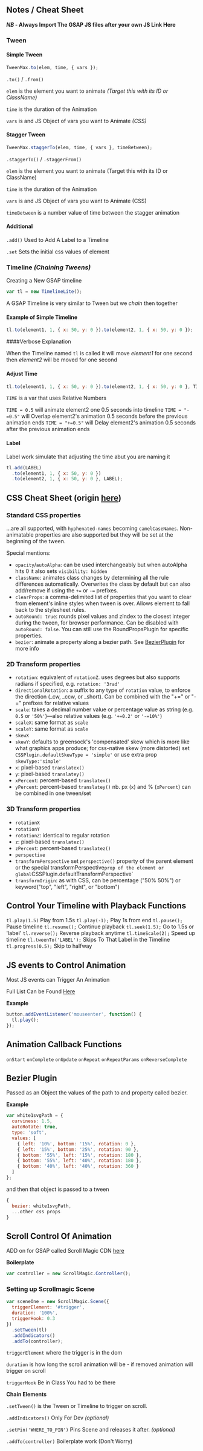 ## Notes / Cheat Sheet

**_NB_ - Always Import The GSAP JS files after your own JS Link Here**

### Tween

#### Simple Tween

```javascript
TweenMax.to(elem, time, { vars });
```

`.to()` / `.from()`

`elem` is the element you want to animate _(Target this with its ID or ClassName)_

`time` is the duration of the Animation

`vars` is and JS Object of vars you want to Animate _(CSS)_

#### Stagger Tween

```javascript
TweenMax.staggerTo(elem, time, { vars }, timeBetween);
```

`.staggerTo()` / `.staggerFrom()`

`elem` is the element you want to animate (Target this with its ID or ClassName)

`time` is the duration of the Animation

`vars` is and JS Object of vars you want to Animate (CSS)

`timeBetween` is a number value of time between the stagger animation

#### Additional

`.add()` Used to Add A Label to a Timeline

`.set` Sets the initial css values of element

### Timeline _(Chaining Tweens)_

Creating a New GSAP timeline

```javascript
var tl = new TimelineLite();
```

A GSAP Timeline is very similar to Tween but we _chain_ then together

#### Example of Simple Timeline

```javascript
tl.to(element1, 1, { x: 50, y: 0 }).to(element2, 1, { x: 50, y: 0 });
```

####Verbose Explanation

When the Timeline named `tl` is called it will move _element1_ for one second then _element2_ will be moved for one second

#### Adjust Time

```javascript
tl.to(element1, 1, { x: 50, y: 0 }).to(element2, 1, { x: 50, y: 0 }, TIME);
```

`TIME` is a var that uses Relative Numbers

`TIME = 0.5` will animate element2 one 0.5 seconds into timeline
`TIME = "-=0.5"` will Overlap element2's animation 0.5 seconds before the previous animation ends
`TIME = "+=0.5"` will Delay element2's animation 0.5 seconds after the previous animation ends

#### Label

Label work simulate that adjusting the time abut you are naming it

```javascript
tl.add(LABEL)
  .to(element1, 1, { x: 50, y: 0 })
  .to(element2, 1, { x: 50, y: 0 }, LABEL);
```

## CSS Cheat Sheet (origin [here](https://gist.github.com/lunelson/7d83ca0c8bdfab170dd3))

### Standard CSS properties

...are all supported, with `hyphenated-names` becoming `camelCaseNames`. Non-animatable properties are also supported but they will be set at the beginning of the tween.

Special mentions:

- `opacity`/`autoAlpha`: can be used interchangeably but when autoAlpha hits 0 it also sets `visibility: hidden`
- `className`: animates class changes by determining all the rule differences automatically. Overwrites the class by default but can also add/remove if using the `+=` or `-=` prefixes.
- `clearProps`: a comma-delimited list of properties that you want to clear from element's inline styles when tween is over. Allows element to fall back to the stylesheet rules.
- `autoRound: true`: rounds pixel values and zIndex to the closest integer during the tween, for browser performance. Can be disabled with `autoRound: false`. You can still use the RoundPropsPlugin for specific properties.
- `bezier`: animate a property along a bezier path. See [BezierPlugin](https://greensock.com/BezierPlugin-JS) for more info

### 2D Transform properties

- `rotation`: equivalent of `rotationZ`. uses degrees but also supports radians if specified, e.g. `rotation: '3rad'`
- `directionalRotation`: a suffix to any type of `rotation` value, to enforce the direction (\_cw, \_ccw, or \_short). Can be combined with the "+=" or "-=" prefixes for relative values
- `scale`: takes a decimal number value or percentage value as string (e.g. `0.5` or `'50%'`)—also relative values (e.g. `'+=0.2'` or `'-=10%'`)
- `scaleX`: same format as `scale`
- `scaleY`: same format as `scale`
- `skewX`
- `skewY`: defaults to greensock's 'compensated' skew which is more like what graphics apps produce; for css-native skew (more distorted) set `CSSPlugin.defaultSkewType = 'simple'` or use extra prop `skewType:'simple'`
- `x`: pixel-based `translatex()`
- `y`: pixel-based `translatey()`
- `xPercent`: percent-based `translatex()`
- `yPercent`: percent-based `translatey()`
  nb. px (`x`) and % (`xPercent`) can be combined in one tween/set

### 3D Transform properties

- `rotationX`
- `rotationY`
- `rotationZ`: identical to regular rotation
- `z`: pixel-based `translatez()`
- `zPercent`: percent-based `translatez()`
- `perspective`
- `transformPerspective`
  set `perspective()` property of the parent element or the special transformPerspective`prop of the element or global`CSSPlugin.defaultTransformPerspective`
- `transformOrigin`: as with CSS, can be percentage ("50% 50%") or keyword("top", "left", "right", or "bottom")

## Control Your Timeline with Playback Functions

`tl.play(1.5)` Play from 1.5s
`tl.play(-1);` Play 1s from end
`tl.pause();` Pause timeline
`tl.resume();` Continue playback
`tl.seek(1.5);` Go to 1.5s or 'label'
`tl.reverse();` Reverse playback anytime
`tl.timeScale(2);` Speed up timeline
`tl.tweenTo('LABEL');` Skips To That Label in the Timeline
`tl.progress(0.5);` Skip to halfway

## JS events to Control Animation

Most JS events can Trigger An Animation

Full List Can be Found [Here](https://developer.mozilla.org/en-US/docs/Web/Events#Mouse_events)

**Example**

```javascript
button.addEventListener('mouseenter', function() {
  tl.play();
});
```

## Animation Callback Functions

`onStart` `onComplete` `onUpdate`
`onRepeat` `onRepeatParams` `onReverseComplete`

## Bezier Plugin

Passed as an Object the values of the path to and property called bezier.

**Example**

```javascript
var white1svgPath = {
  curviness: 1.5,
  autoRotate: true,
  type: 'soft',
  values: [
    { left: '10%', bottom: '15%', rotation: 0 },
    { left: '15%', bottom: '25%', rotation: 90 },
    { bottom: '55%', left: '15%', rotation: 180 },
    { bottom: '55%', left: '40%', rotation: 180 },
    { bottom: '40%', left: '40%', rotation: 360 }
  ]
};
```

and then that object is passed to a tween

```javascript
{
  bezier: white1svgPath,
  ...other css props
}
```

## Scroll Control Of Animation

ADD on for GSAP called Scroll Magic CDN [here](https://cdnjs.com/libraries/ScrollMagic)

**Boilerplate**

```javascript
var controller = new ScrollMagic.Controller();
```

### Setting up Scrollmagic Scene

```javascript
var sceneOne = new ScrollMagic.Scene({
  triggerElement: '#trigger',
  duration: '100%',
  triggerHook: 0.3
})
  .setTween(tl)
  .addIndicators()
  .addTo(controller);
```

`triggerElement` where the trigger is in the dom

`duration` is how long the scroll animation will be - if removed animation will trigger on scroll

`triggerHook` Be in Class You had to be there

**Chain Elements**

`.setTween()` is the Tween or Timeline to trigger on scroll.

`.addIndicators()` Only For Dev _(optional)_

`.setPin('WHERE_TO_PIN')` Pins Scene and releases it after. _(optional)_

`.addTo(controller)` Boilerplate work (Don't Worry)
